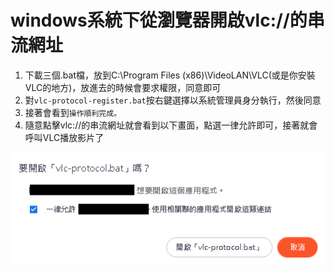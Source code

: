 # windows系統下從瀏覽器開啟vlc://的串流網址

1. 下載三個.bat檔，放到C:\Program Files (x86)\VideoLAN\VLC(或是你安裝VLC的地方)，放進去的時候會要求權限，同意即可
2. 對`vlc-protocol-register.bat`按右鍵選擇以系統管理員身分執行，然後同意
3. 接著會看到`操作順利完成。`
4. 隨意點擊vlc://的串流網址就會看到以下畫面，點選一律允許即可，接著就會呼叫VLC播放影片了
<!-- ![](https://i.imgur.com/xeB76hP.png)   -->
![](vlc.png)

